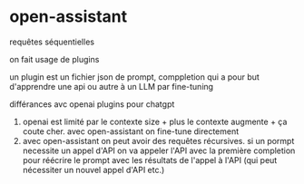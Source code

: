 # open-assistant


requêtes séquentielles 


on fait usage de plugins 

un plugin est un fichier json de prompt, comppletion
qui a pour but d'apprendre une api ou autre à un LLM par fine-tuning 


différances avc openai plugins pour chatgpt
1. openai est limité par le contexte size + plus le contexte augmente + ça coute cher. avec open-assistant on fine-tune directement
2. avec open-assistant on peut avoir des requêtes récursives. si un pormpt necessite un appel d'API on va appeler l'API avec la première completion pour réécrire le prompt avec les résultats de l'appel à l'API (qui peut nécessiter un nouvel appel d'API etc.)
